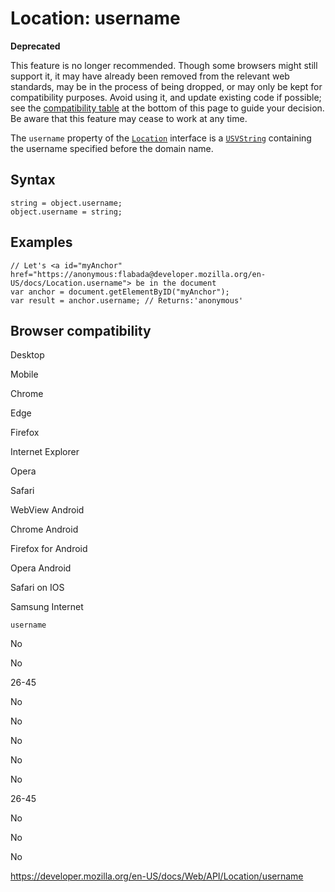 Location: username
==================

**Deprecated**

This feature is no longer recommended. Though some browsers might still support it, it may have already been removed from the relevant web standards, may be in the process of being dropped, or may only be kept for compatibility purposes. Avoid using it, and update existing code if possible; see the [compatibility table](#browser_compatibility) at the bottom of this page to guide your decision. Be aware that this feature may cease to work at any time.

The `username` property of the [`Location`](../location) interface is a [`USVString`](../usvstring) containing the username specified before the domain name.

Syntax
------

    string = object.username;
    object.username = string;

Examples
--------

    // Let's <a id="myAnchor" href="https://anonymous:flabada@developer.mozilla.org/en-US/docs/Location.username"> be in the document
    var anchor = document.getElementByID("myAnchor");
    var result = anchor.username; // Returns:'anonymous'

Browser compatibility
---------------------

Desktop

Mobile

Chrome

Edge

Firefox

Internet Explorer

Opera

Safari

WebView Android

Chrome Android

Firefox for Android

Opera Android

Safari on IOS

Samsung Internet

`username`

No

No

26-45

No

No

No

No

No

26-45

No

No

No

<a href="https://developer.mozilla.org/en-US/docs/Web/API/Location/username" class="_attribution-link">https://developer.mozilla.org/en-US/docs/Web/API/Location/username</a>
